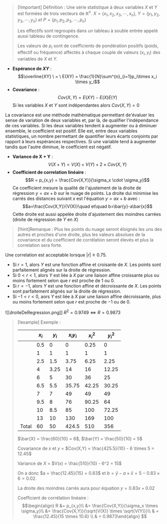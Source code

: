 >[!important] Définition :
>Une série statistique à deux variables $X$ et $Y$ est formées de trois vecteurs de $\mathbb{R}^n$.
>$X = (x_1, x_2, x_3,\cdots, x_n), \ Y = (y_1, y_2, y_3, \cdots, y_n)\ et\ P = (p_1, p_2, p_3, \cdots, p_n)$
>
>Les effectifs sont regroupés dans un  tableau à souble entrée appelé aussi tableau de contingence.
>
>Les valeurs de  $p_i$ sont de coefficients de pondération positifs (poids, effectif ou fréquence) affectés à chaque couple de valeurs $(x_i, y_i)$ des variables de $X$ et $Y$.

- **Espérance de $XY$** : $$\overline{XY} \ = \ E(XY) = \frac{1}{N}\sum^{n}_{i=1}p_i\times x_i \times y_i$$
- **Covariance** : $$Cov(X,Y) = E(XY) - E(X)E(Y)$$
Si les variables $X$ et $Y$ sont indépendantes alors $Cov(X,Y) = 0$

La covariance est une méthode mathématique permettant de'évaluer les sense de variation de deux variables et, par là, de qualifier l'indépendance de ces variables. Si les deux variables tendent à augmenter ou à diminuer ensemble, le coefficient est positif. Elle est, entre deux variables statistiques, un nombre permettant de quantifier leurs écarts conjoints par rapport à leurs espérances respectives. Si une variable tend à augmenter tandis que l'autre diminue, le coefficient est négatif. 

- **Variance de X + Y** : $$V(X + Y) = V(X) + V(Y) + 2 \times Cov(X,Y)$$
- **Coefficient de correlation linéaire** : $$R = p_{x,y} = \frac{Cov(X,Y)}{\sigma_x \cdot \sigma_y}$$
Ce coefficient mesure la qualité de l'ajustement de la droite de régression $y = ax +b$ sur le nuage de points.
La droite dui minimise les carrés des distances suivant *x* est l'équation $y = ax+b$ avec :
  $$a=\frac{Cov(X,Y)}{V(X)}\quad et\quad b=\bar{y}-a\bar{x}$$
Cette droite est aussi appelée droite d'ajustement des moindres carrées (droite de régression de $Y$ en $X$)

>[!hint]Remarque : 
>Plus les points du nuage seront éloignés les uns des autres et proches d'une droite, plus les valeurs absolues de la covariance et du coefficient de corrélation seront élevés et plus la correlation sera forte.

Une correlation est acceptable lorsque $|r| \geq 0.75$.
- Si $r =1$, alors $Y$ est une fonction affine et croisante de $X$. Les points sont parfaitement alignés sur la droite de régression.
- Si $0 < r < 1$, alors $Y$ est liée à $X$ par une liaison affine croissante plus ou moins fortement selon que $r$ est proche de $1$ ou $0$.
- Si $r =-1$, alors $Y$ est une fonction affine et décroissante de $X$. Les points sont parfaitement alignés sur la droite de régression.
- Si $-1 < r < 0$, aors $Y$ est liée à $X$ par une liaison affine décroissante, plus ou moins fortement selon que $r$ est proche de $-1$ ou  de $0$.

![[droiteDeRegression.png]]
$R^2 = 0.9749 \iff R = 0.9873$

>[!example] Exemple :
>
>|       | $x_i$ | $y_i$  | $x_iy_i$ | $x_i^2$ | $y_i^2$ |
>| ----- | ----- | ------ | -------- | ------- | ------- |
>|       | $0.5$ | $0$    | $0$      | $0.25$  | $0$     |
>|       | $1$   | $1$    | $1$      | $1$     | $1$     |
>|       | $2.5$ | $1.5$  | $3.75$   | $6.25$  | $2.25$  |
>|       | $4$   | $3.25$ | $14$     | $16$    | $12.25$ |
>|       | $6$   | $5$    | $30$     | $36$    | $25$    |
>|       | $6.5$ | $5.5$  | $35.75$  | $42.25$ | $30.25$ |
>|       | $7$   | $7$    | $49$     | $49$    | $49$    |
>|       | $9.5$ | $8$    | $76$     | $90.25$ | $64$    |
>|       | $10$  | $8.5$  | $85$     | $100$   | $72.25$ |
>|       | $13$  | $10$   | $130$    | $169$   | $100$   | 
>| Total | $60$  | $50$   | $424.5$  | $510$   | $356$   |
>
>$\bar{X} = \frac{60}{10} = 6$, $\bar{Y} = \frac{50}{10} = 5$
>
>Covariance de $x$ et $y$ = $Cov(X,Y) = \frac{425.5}{10} - 6 \times 5 = 12.45$
>
>Variance de $X$ = $V(x) = \frac{510}{10} - 6^2 = 15$
>
>On a donc $a = \frac{12.45}{15} = 0.83$ et $b = \bar{y} - a\times \bar{x} = 5 - 0.83 \times 6 = 0.02$.
>
>La droite des moindres carrés aura pour équation  $y = 0.83x + 0.02$
>
>Coefficient de corrélation linéaire :
>$$\begin{align} R &= p_{x,y}\\ &= \frac{Cov(X,Y)}{\sigma_x \times \sigma_y}\\ &= \frac{Cov(X,Y)}{\sqrt{V(X)} \times \sqrt{V(Y)}}\\ & = \frac{12.45}{15 \times 10.6} \\ & = 0.9873\end{align}  $$



